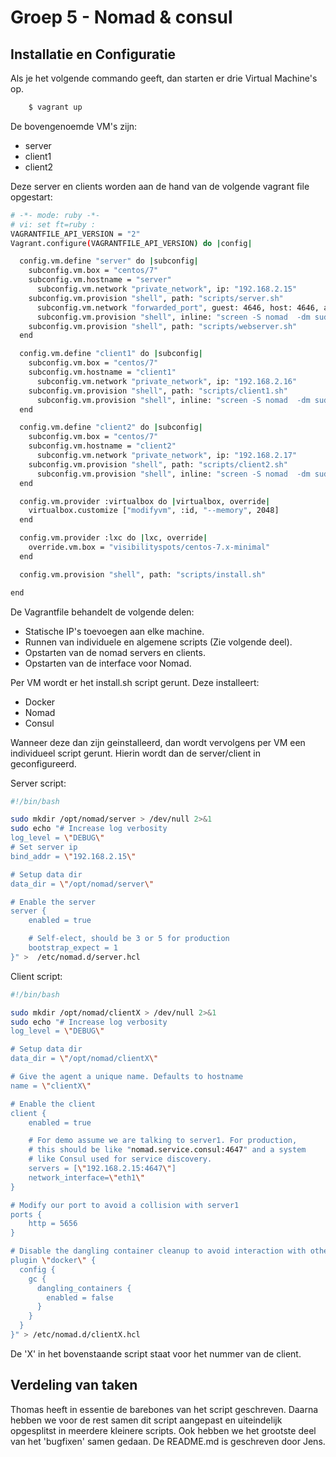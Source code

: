 # Groep 5 - Nomad & consul

## Installatie en Configuratie
Als je het volgende commando geeft, dan starten er drie Virtual Machine's op.

```bash
    $ vagrant up
```

De bovengenoemde VM's zijn:
* server
* client1
* client2

Deze server en clients worden aan de hand van de volgende vagrant file opgestart:
```bash
# -*- mode: ruby -*-
# vi: set ft=ruby :
VAGRANTFILE_API_VERSION = "2"
Vagrant.configure(VAGRANTFILE_API_VERSION) do |config|

  config.vm.define "server" do |subconfig|
    subconfig.vm.box = "centos/7"
    subconfig.vm.hostname = "server"
	  subconfig.vm.network "private_network", ip: "192.168.2.15"
    subconfig.vm.provision "shell", path: "scripts/server.sh"
	  subconfig.vm.network "forwarded_port", guest: 4646, host: 4646, auto_correct: true, host_ip: "127.0.0.1"
	  subconfig.vm.provision "shell", inline: "screen -S nomad  -dm sudo nomad  agent -config /etc/nomad.d/server.hcl"
    subconfig.vm.provision "shell", path: "scripts/webserver.sh"
  end

  config.vm.define "client1" do |subconfig|
    subconfig.vm.box = "centos/7"
    subconfig.vm.hostname = "client1"
	  subconfig.vm.network "private_network", ip: "192.168.2.16"
    subconfig.vm.provision "shell", path: "scripts/client1.sh"
	  subconfig.vm.provision "shell", inline: "screen -S nomad  -dm sudo nomad  agent -config /etc/nomad.d/client1.hcl"
  end

  config.vm.define "client2" do |subconfig|
    subconfig.vm.box = "centos/7"
    subconfig.vm.hostname = "client2"
	  subconfig.vm.network "private_network", ip: "192.168.2.17"
    subconfig.vm.provision "shell", path: "scripts/client2.sh"
	  subconfig.vm.provision "shell", inline: "screen -S nomad  -dm sudo nomad  agent -config /etc/nomad.d/client2.hcl"
  end

  config.vm.provider :virtualbox do |virtualbox, override|
    virtualbox.customize ["modifyvm", :id, "--memory", 2048]
  end

  config.vm.provider :lxc do |lxc, override|
    override.vm.box = "visibilityspots/centos-7.x-minimal"
  end

  config.vm.provision "shell", path: "scripts/install.sh"

end
```
De Vagrantfile behandelt de volgende delen:
* Statische IP's toevoegen aan elke machine.
* Runnen van individuele en algemene scripts (Zie volgende deel).
* Opstarten van de nomad servers en clients.
* Opstarten van de interface voor Nomad.

Per VM wordt er het install.sh script gerunt. Deze installeert:
* Docker
* Nomad
* Consul

Wanneer deze dan zijn geinstalleerd, dan wordt vervolgens per VM een individueel script gerunt. Hierin wordt dan de server/client in geconfigureerd.

Server script:
```bash
#!/bin/bash

sudo mkdir /opt/nomad/server > /dev/null 2>&1
sudo echo "# Increase log verbosity
log_level = \"DEBUG\"
# Set server ip
bind_addr = \"192.168.2.15\"

# Setup data dir
data_dir = \"/opt/nomad/server\"

# Enable the server
server {
    enabled = true

    # Self-elect, should be 3 or 5 for production
    bootstrap_expect = 1
}" >  /etc/nomad.d/server.hcl
```
Client script:
```bash
#!/bin/bash

sudo mkdir /opt/nomad/clientX > /dev/null 2>&1
sudo echo "# Increase log verbosity
log_level = \"DEBUG\"

# Setup data dir
data_dir = \"/opt/nomad/clientX\"

# Give the agent a unique name. Defaults to hostname
name = \"clientX\"

# Enable the client
client {
    enabled = true

    # For demo assume we are talking to server1. For production,
    # this should be like "nomad.service.consul:4647" and a system
    # like Consul used for service discovery.
    servers = [\"192.168.2.15:4647\"]
	network_interface=\"eth1\"
}

# Modify our port to avoid a collision with server1
ports {
    http = 5656
}

# Disable the dangling container cleanup to avoid interaction with other clients
plugin \"docker\" {
  config {
    gc {
      dangling_containers {
        enabled = false
      }
    }
  }
}" > /etc/nomad.d/clientX.hcl
```
De 'X' in het bovenstaande script staat voor het nummer van de client.

## Verdeling van taken
Thomas heeft in essentie de barebones van het script geschreven. Daarna hebben we voor de rest
samen dit script aangepast en uiteindelijk opgesplitst in meerdere kleinere scripts. Ook hebben we het grootste
deel van het 'bugfixen' samen gedaan. De README.md is geschreven door Jens.
